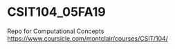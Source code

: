 # CSIT104_05FA19
Repo for Computational Concepts
https://www.coursicle.com/montclair/courses/CSIT/104/
